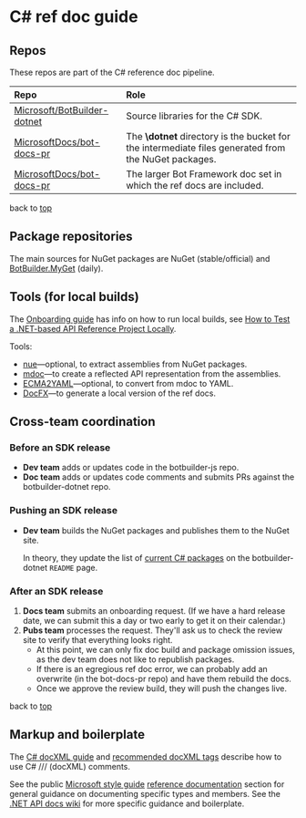 # <a id="top"></a>C# ref doc guide

## Repos

These repos are part of the C# reference doc pipeline.

| Repo | Role |
| :--- | :--- |
| [Microsoft/BotBuilder-dotnet](https://github.com/Microsoft/BotBuilder-dotnet) | Source libraries for the C# SDK. |
| [MicrosoftDocs/bot-docs-pr](https://github.com/MicrosoftDocs/bot-docs-pr) | The **\\dotnet** directory is the bucket for the intermediate files generated from the NuGet packages. |
| [MicrosoftDocs/bot-docs-pr](https://github.com/MicrosoftDocs/bot-docs-pr) | The larger Bot Framework doc set in which the ref docs are included. |

back to [top](#top)

## Package repositories

The main sources for NuGet packages are NuGet (stable/official) and [BotBuilder.MyGet](https://botbuilder.myget.org/gallery/) (daily).

## Tools (for local builds)

The [Onboarding guide][] has info on how to run local builds, see [How to Test a .NET-based API Reference Project Locally](https://review.docs.microsoft.com/help/onboard/admin/reference/dotnet/testing-locally?branch=main).

Tools:

- [nue](https://github.com/docascode/nue/)&mdash;optional, to extract assemblies from NuGet packages.
- [mdoc](https://github.com/mono/api-doc-tools/)&mdash;to create a reflected API representation from the assemblies.
- [ECMA2YAML](https://github.com/docascode/ECMA2Yaml)&mdash;optional, to convert from mdoc to YAML.
- [DocFX](https://github.com/dotnet/docfx/releases)&mdash;to generate a local version of the ref docs.

## Cross-team coordination

### Before an SDK release

- **Dev team** adds or updates code in the botbuilder-js repo.
- **Doc team** adds or updates code comments and submits PRs against the botbuilder-dotnet repo.

### Pushing an SDK release

- **Dev team** builds the NuGet packages and publishes them to the NuGet site.

  In theory, they update the list of [current C# packages](https://github.com/Microsoft/BotBuilder-dotnet#packages) on the botbuilder-dotnet `README` page.

### After an SDK release

1. **Docs team** submits an onboarding request. (If we have a hard release date, we can submit this a day or two early to get it on their calendar.)
1. **Pubs team** processes the request. They'll ask us to check the review site to verify that everything looks right.
   - At this point, we can only fix doc build and package omission issues, as the dev team does not like to republish packages.
   - If there is an egregious ref doc error, we can probably add an overwrite (in the bot-docs-pr repo) and have them rebuild the docs.
   - Once we approve the review build, they will push the changes live.

back to [top](#top)

## Markup and boilerplate

The [C# docXML guide][] and [recommended docXML tags][] describe how to use C# /// (docXML) comments.

See the public [Microsoft style guide][] [reference documentation](https://docs.microsoft.com/style-guide/developer-content/reference-documentation) section for general guidance on documenting specific types and members.
See the [.NET API docs wiki][] for more specific guidance and boilerplate.

<!-- Writing and onboarding guides -->

[Microsoft style guide]: https://docs.microsoft.com/style-guide/welcome/
[Onboarding guide]: https://review.docs.microsoft.com/help/onboard/admin/reference?branch=main

<!-- local build tools -->

<!-- Language and markup reference ----- -->

[C# docXML guide]: https://docs.microsoft.com/dotnet/csharp/programming-guide/xmldoc/
[recommended docXML tags]: https://docs.microsoft.com/dotnet/csharp/programming-guide/xmldoc/recommended-tags-for-documentation-comments
[.NET API docs wiki]: https://github.com/dotnet/dotnet-api-docs/wiki
